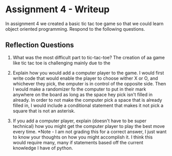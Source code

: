 # Assignment 4 - Writeup

In assignment 4 we created a basic tic tac toe game so that we could learn object oriented programming. Respond to the following questions.

## Reflection Questions

1. What was the most difficult part to tic-tac-toe?
The creation of aa game like tic tac toe is challenging mainly due to the 

2. Explain how you would add a computer player to the game.
I would first write code that would enable the player to choose wither X or O, and whichever they pick, the omputer is in control of the opposite side. Then I would make a randomizer fo the computer to put in their mark anywhere on the board as long as the space hey pick isn't filled in already. In order to not make the computer pick a space that is already filled in, I would include a conditional statement that makes it not pick a square that is not an asterisk.

3. If you add a computer player, explain (doesn't have to be super technical) how you might get the computer player to play the best move every time. *Note - I am not grading this for a correct answer, I just want to know your thoughts on how you might accomplish it.
I think this would require many, many if statements based off the current knowledge I have of python. 